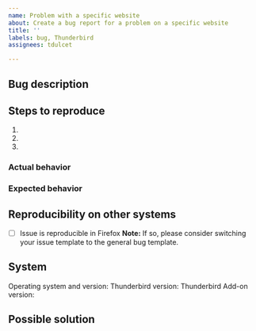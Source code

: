 ```yaml
---
name: Problem with a specific website
about: Create a bug report for a problem on a specific website
title: ''
labels: bug, Thunderbird
assignees: tdulcet

---
```


## Bug description
<!-- A short summary of the issue. You can also explain how it affected you or explain some background of the story. -->

## Steps to reproduce
<!-- Describe what steps you did/can do to reproduce the problem. Also mention if it is not always reproducible. If applicable, add screenshots to help explain your problem. -->

1. 
2. 
3. 

### Actual behavior
<!-- The behavior you experienced. -->

### Expected behavior
<!-- A clear and concise description of what you expected to happen. -->

## Reproducibility on other systems
* [ ] Issue is reproducible in Firefox
      **Note:** If so, please consider switching your issue template to the general bug template.

<!-- If applicable, explain the differing behaviour here in detail and/or add screenshots. -->

## System
<!-- Add some information about your system. You can omit values if you think they are really not necessary. -->

Operating system and version: 
Thunderbird version: Thunderbird 
Add-on version: 

## Possible solution
<!-- Add references to other issues/docs/websites here or look into the code to find the potential causes of the problem or how to fix it. Omit this, if you don't know what to write here. -->
